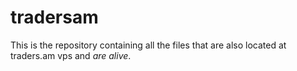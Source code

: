 # tradersam
This is the repository containing all the files that are also located at traders.am vps and *are alive*.
